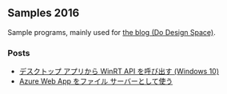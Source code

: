 ## Samples 2016
Sample programs, mainly used for [the blog (Do Design Space)](https://sakapon.wordpress.com/).

### Posts
- [デスクトップ アプリから WinRT API を呼び出す (Windows 10)](https://sakapon.wordpress.com/2016/05/21/winrt-desktop-10/)
- [Azure Web App をファイル サーバーとして使う](https://sakapon.wordpress.com/2016/05/22/azure-web-app-dav/)
